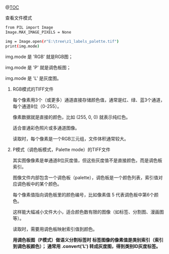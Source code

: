 @[TOC](标签文件模式)

查看文件模式

```bash
from PIL import Image
Image.MAX_IMAGE_PIXELS = None

img = Image.open(r"E:\tree\z1_labels_palette.tif")
print(img.mode)
```
img.mode 是 'RGB' 就是RGB图；

img.mode 是 'P' 就是调色板图；

img.mode 是 'L' 是灰度图。

1. RGB模式的TIFF文件

    每个像素用3个（或更多）通道直接存储颜色值，通常是红、绿、蓝3个通道，每个通道8位（0-255）。

    像素数据就是直接的颜色，比如 (255, 0, 0) 就表示纯红色。

    适合普通彩色照片或多通道图像。

    读取时，每个像素是一个RGB三元组，文件体积通常较大。

2. P模式（调色板模式，Palette mode）的TIFF文件

    其实图像像素是单通道8位灰度值，但这些灰度值不是直接颜色，而是调色板索引。

    图像文件内部包含一个调色板（palette），调色板是一个颜色列表，索引值对应调色板中的某个颜色。

    每个像素值指向调色板里的颜色编号，比如像素值 5 代表调色板中第6个颜色。

    这样能大幅减小文件大小，适合颜色数有限的图像（如标签、分割图、漫画图等）。

    读取时，需要用调色板映射索引值到颜色。
    

	**用调色板图（P模式）做语义分割标签时
    标签图像的像素值是类别索引（索引到调色板颜色）；
    通常用 .convert('L') 转成灰度图，得到类别ID灰度标签。**